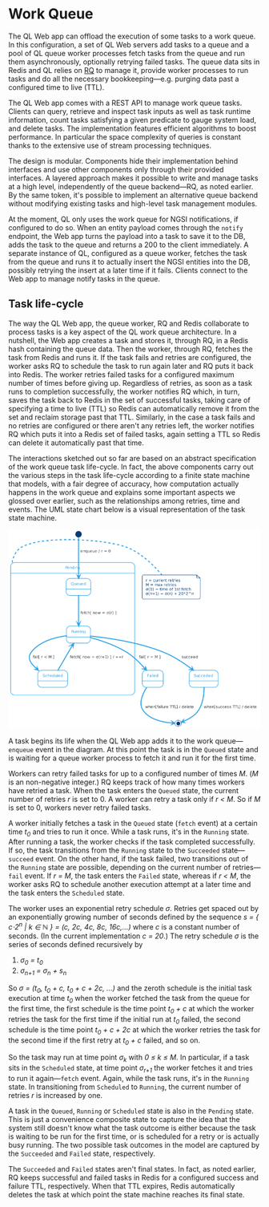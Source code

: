 # Work Queue

The QL Web app can offload the execution of some tasks to a work queue.
In this configuration, a set of QL Web servers add tasks to a queue
and a pool of QL queue worker processes fetch tasks from the queue
and run them asynchronously, optionally retrying failed tasks. The
queue data sits in Redis and QL relies on [RQ][rq] to manage it, provide
worker processes to run tasks and do all the necessary bookkeeping—e.g.
purging data past a configured time to live (TTL).

The QL Web app comes with a REST API to manage work queue tasks. Clients
can query, retrieve and inspect task inputs as well as task runtime
information, count tasks satisfying a given predicate to gauge system
load, and delete tasks. The implementation features efficient algorithms
to boost performance. In particular the space complexity of queries
is constant thanks to the extensive use of stream processing techniques.

The design is modular. Components hide their implementation behind interfaces
and use other components only through their provided interfaces. A
layered approach makes it possible to write and manage tasks at a high
level, independently of the queue backend—RQ, as noted earlier. By
the same token, it's possible to implement an alternative queue backend
without modifying existing tasks and high-level task management modules.

At the moment, QL only uses the work queue for NGSI notifications, if
configured to do so. When an entity payload comes through the `notify`
endpoint, the Web app turns the payload into a task to save it to the
DB, adds the task to the queue and returns a 200 to the client immediately.
A separate instance of QL, configured as a queue worker, fetches the
task from the queue and runs it to actually insert the NGSI entities
into the DB, possibly retrying the insert at a later time if it fails.
Clients connect to the Web app to manage notify tasks in the queue.


## Task life-cycle
The way the QL Web app, the queue worker, RQ and Redis collaborate
to process tasks is a key aspect of the QL work queue architecture.
In a nutshell, the Web app creates a task and stores it, through RQ,
in a Redis hash containing the queue data. Then the worker, through
RQ, fetches the task from Redis and runs it. If the task fails and
retries are configured, the worker asks RQ to schedule the task to
run again later and RQ puts it back into Redis. The worker retries
failed tasks for a configured maximum number of times before giving
up. Regardless of retries, as soon as a task runs to completion successfully,
the worker notifies RQ which, in turn, saves the task back to Redis
in the set of successful tasks, taking care of specifying a time to
live (TTL) so Redis can automatically remove it from the set and reclaim
storage past that TTL. Similarly, in the case a task fails and no retries
are configured or there aren't any retries left, the worker notifies
RQ which puts it into a Redis set of failed tasks, again setting a
TTL so Redis can delete it automatically past that time.

The interactions sketched out so far are based on an abstract specification
of the work queue task life-cycle. In fact, the above components carry
out the various steps in the task life-cycle according to a finite
state machine that models, with a fair degree of accuracy, how computation
actually happens in the work queue and explains some important aspects
we glossed over earlier, such as the relationships among retries, time
and events. The UML state chart below is a visual representation of
the task state machine.

![Task life-cycle][task-life-cycle.dia]

A task begins its life when the QL Web app adds it to the work queue—`enqueue`
event in the diagram. At this point the task is in the `Queued` state
and is waiting for a queue worker process to fetch it and run it for
the first time.

Workers can retry failed tasks for up to a configured number of times
*M*. (*M* is an non-negative integer.) RQ keeps track of how many times
workers have retried a task. When the task enters the `Queued` state,
the current number of retries *r* is set to 0. A worker can retry a
task only if *r < M*. So if *M* is set to 0, workers never retry failed
tasks.

A worker initially fetches a task in the `Queued` state (`fetch` event)
at a certain time *t<sub>0</sub>* and tries to run it once. While a
task runs, it's in the `Running` state. After running a task, the worker
checks if the task completed successfully. If so, the task transitions
from the `Running` state to the `Succeeded` state—`succeed` event. On
the other hand, if the task failed, two transitions out of the `Running`
state are possible, depending on the current number of retries—`fail`
event. If *r = M*, the task enters the `Failed` state, whereas if *r < M*,
the worker asks RQ to schedule another execution attempt at a later
time and the task enters the `Scheduled` state.

The worker uses an exponential retry schedule *σ*. Retries get spaced
out by an exponentially growing number of seconds defined by the sequence
*s = { c⋅2<sup>n</sup> | k ∈ ℕ } = (c, 2c, 4c, 8c, 16c,...)* where *c*
is a constant number of seconds. (In the current implementation *c = 20*.)
The retry schedule *σ* is the series of seconds defined recursively
by

1. *σ<sub>0</sub> = t<sub>0</sub>*
2. *σ<sub>n+1</sub> = σ<sub>n</sub> + s<sub>n</sub>*

So *σ = (t<sub>0</sub>, t<sub>0</sub> + c, t<sub>0</sub> + c + 2c, …)*
and the zeroth schedule is the initial task execution at time *t<sub>0</sub>*
when the worker fetched the task from the queue for the first time,
the first schedule is the time point *t<sub>0</sub> + c* at which the
worker retries the task for the first time if the initial run at *t<sub>0</sub>*
failed, the second schedule is the time point *t<sub>0</sub> + c + 2c*
at which the worker retries the task for the second time if the first
retry at *t<sub>0</sub> + c* failed, and so on.

So the task may run at time point *σ<sub>k</sub>* with *0 ≤ k ≤ M*.
In particular, if a task sits in the `Scheduled` state, at time point
*σ<sub>r+1</sub>* the worker fetches it and tries to run it again—`fetch`
event. Again, while the task runs, it's in the `Running` state. In
transitioning from `Scheduled` to `Running`, the current number of
retries *r* is increased by one.

A task in the `Queued`, `Running` or `Scheduled` state is also in the
`Pending` state. This is just a convenience composite state to capture
the idea that the system still doesn't know what the task outcome is
either because the task is waiting to be run for the first time, or
is scheduled for a retry or is actually busy running. The two possible
task outcomes in the model are captured by the `Succeeded` and `Failed`
state, respectively.

The `Succeeded` and `Failed` states aren't final states. In fact, as
noted earlier, RQ keeps successful and failed tasks in Redis for a
configured success and failure TTL, respectively. When that TTL expires,
Redis automatically deletes the task at which point the state machine
reaches its final state.





[task-life-cycle.dia]: ../rsrc/queue-state.png
[rq]: https://python-rq.org/
    "RQ: Simple job queues for Python"
    